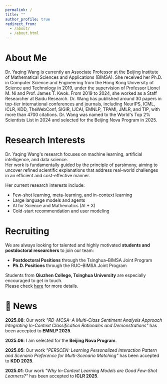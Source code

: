 ```yaml
---
permalink: /
title: ""
author_profile: true
redirect_from: 
  - /about/
  - /about.html
---
```

# About Me

Dr. Yaqing Wang is currently an Associate Professor at the Beijing Institute of Mathematical Sciences and Applications (BIMSA). 
She received her Ph.D. in Computer Science and Engineering from the Hong Kong University of Science and Technology in 2019, under the supervision of Professor Lionel M. Ni and Prof. James T. Kwok. 
From 2019 to 2024, she worked as a Staff Researcher at Baidu Research.
Dr. Wang has published around 30 papers in top-tier international conferences and journals, including NeurIPS, ICML, ICLR, KDD, TheWebConf, SIGIR, IJCAI, EMNLP, TPAMI, JMLR, and TIP, with more than 4700 citations. 
Dr. Wang was named to the World's Top 2% Scientists List in 2024 and selected for the Beijing Nova Program in 2025.


# Research Interests

Dr. Yaqing Wang's research focuses on machine learning, artificial intelligence, and data science.  
Her work is fundamentally guided by the principle of parsimony, aiming to uncover refined scientific explanations that address real-world challenges in an efficient and cost-effective manner.  

Her current research interests include:
- Few-shot learning, meta-learning, and in-context learning
- Large language models and agents
- AI for Science and Mathematics (AI + X)
- Cold-start recommendation and user modeling


# Recruiting

We are always looking for talented and highly motivated **students and postdoctoral researchers** to join our team:

- **Postdoctoral Positions** through the Tsinghua–BIMSA Joint Program  
- **Ph.D. Positions** through the RUC–BIMSA Joint Program

Students from **Qiuzhen College, Tsinghua University** are especially encouraged to get in touch.  
Please check [here](/recruitment/) for more details.


# 🎉 News

**2025.08**: Our work *"RD-MCSA: A Multi-Class Sentiment Analysis Approach Integrating In-Context Classification Rationales and Demonstrations"* has been accepted to **EMNLP 2025**.

**2025.06**: I am selected for the **Beijing Nova Program**.

**2025.05**: Our work *"PERSCEN: Learning Personalized Interaction Pattern and Scenario Preference for Multi-Scenario Matching"* has been accepted to **KDD 2025**.

**2025.01**: Our work *"Why In-Context Learning Models are Good Few-Shot Learners?"* has been accepted to **ICLR 2025**.

